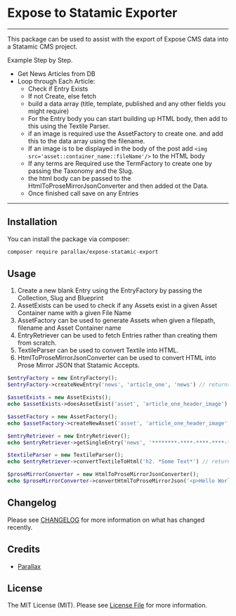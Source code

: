 # Expose to Statamic Exporter

---
This package can be used to assist with the export of Expose CMS data into a Statamic CMS project.

Example Step by Step.
- Get News Articles from DB
- Loop through Each Article:
    - Check if Entry Exists
    - If not Create, else fetch
    - build a data array (title, template, published and any other fields you might require)
    - For the Entry body you can start building up HTML body, then add to this using the Textile Parser.
    - if an image is required use the AssetFactory to create one. and add this to the data array using the filename.
    - If an image is to be displayed in the body of the post add `<img src='asset::container_name::fileName'/>` to the HTML body
    - If any terms are Required use the TermFactory to create one by passing the Taxonomy and the Slug.
    - the html body can be passed to the HtmlToProseMirrorJsonConverter and then added ot the Data.
    - Once finished call save on any Entries
---


## Installation

You can install the package via composer:

```bash
composer require parallax/expose-statamic-export
```

## Usage

1. Create a new blank Entry using the EntryFactory by passing the Collection, Slug and Blueprint
2. AssetExists can be used to check if any Assets exist in a given Asset Container name with a given File Name
3. AssetFactory can be used to generate Assets when given a filepath, filename and Asset Container name
4. EntryRetriever can be used to fetch Entries rather than creating them from scratch.
5. TextileParser can be used to convert Textile into HTML.
6. HtmlToProseMirrorJsonConverter can be used to convert HTML into Prose Mirror JSON that Statamic Accepts.

```php
$entryFactory = new EntryFactory();
$entryFactory->createNewEntry('news', 'article_one', 'news') // returns entry;
```

```php
$assetExists = new AssetExists();
echo $assetExists->doesAssetExist('asset', 'article_one_header_image') //bool;
```

```php
$assetFactory = new AssetFactory();
echo $assetFactory->createNewAsset('asset', 'article_one_header_image', self::IMAGE_PATH  . '/' . $fileName) // returns saved Asset;
```

```php
$entryRetriever = new EntryRetriever();
echo $entryRetriever->getSingleEntry('news', '********-****-****-****-********') // returns Entry if exists, Throws DoesNotExistException if no entry found;
```

```php
$textileParser = new TextileParser();
echo $entryRetriever->convertTextileToHtml('h2. *Some Text*') // returns string HTML;
```

```php
$proseMirrorConverter = new HtmlToProseMirrorJsonConverter();
echo $proseMirrorConverter->convertHtmlToProseMirrorJson('<p>Hello World</p>') // returns array of data that can be added to entry;
```

## Changelog

Please see [CHANGELOG](CHANGELOG.md) for more information on what has changed recently.

## Credits

- [Parallax](https://github.com/parallax)

## License

The MIT License (MIT). Please see [License File](LICENSE.md) for more information.
